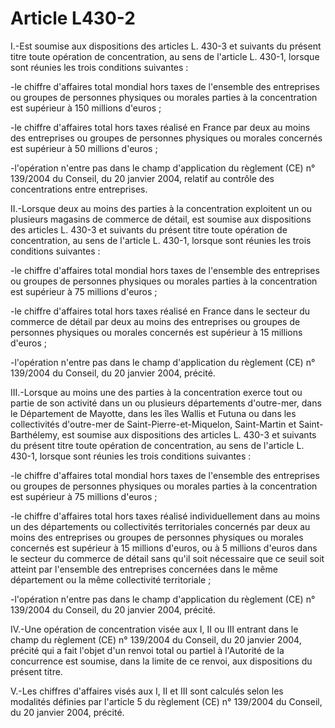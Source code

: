 # Article L430-2

I.-Est soumise aux dispositions des articles L. 430-3 et suivants du présent titre toute opération de concentration, au sens de l'article L. 430-1, lorsque sont réunies les trois conditions suivantes :

-le chiffre d'affaires total mondial hors taxes de l'ensemble des entreprises ou groupes de personnes physiques ou morales parties à la concentration est supérieur à 150 millions d'euros ;

-le chiffre d'affaires total hors taxes réalisé en France par deux au moins des entreprises ou groupes de personnes physiques ou morales concernés est supérieur à 50 millions d'euros ;

-l'opération n'entre pas dans le champ d'application du règlement (CE) n° 139/2004 du Conseil, du 20 janvier 2004, relatif au contrôle des concentrations entre entreprises.

II.-Lorsque deux au moins des parties à la concentration exploitent un ou plusieurs magasins de commerce de détail, est soumise aux dispositions des articles L. 430-3 et suivants du présent titre toute opération de concentration, au sens de l'article L. 430-1, lorsque sont réunies les trois conditions suivantes :

-le chiffre d'affaires total mondial hors taxes de l'ensemble des entreprises ou groupes de personnes physiques ou morales parties à la concentration est supérieur à 75 millions d'euros ;

-le chiffre d'affaires total hors taxes réalisé en France dans le secteur du commerce de détail par deux au moins des entreprises ou groupes de personnes physiques ou morales concernés est supérieur à 15 millions d'euros ;

-l'opération n'entre pas dans le champ d'application du règlement (CE) n° 139/2004 du Conseil, du 20 janvier 2004, précité.

III.-Lorsque au moins une des parties à la concentration exerce tout ou partie de son activité dans un ou plusieurs départements d'outre-mer, dans le Département de Mayotte, dans les îles Wallis et Futuna ou dans les collectivités d'outre-mer de Saint-Pierre-et-Miquelon, Saint-Martin et Saint-Barthélemy, est soumise aux dispositions des articles L. 430-3 et suivants du présent titre toute opération de concentration, au sens de l'article L. 430-1, lorsque sont réunies les trois conditions suivantes :

-le chiffre d'affaires total mondial hors taxes de l'ensemble des entreprises ou groupes de personnes physiques ou morales parties à la concentration est supérieur à 75 millions d'euros ;

-le chiffre d'affaires total hors taxes réalisé individuellement dans au moins un des départements ou collectivités territoriales concernés par deux au moins des entreprises ou groupes de personnes physiques ou morales concernés est supérieur à 15 millions d'euros, ou à 5 millions d'euros dans le secteur du commerce de détail sans qu'il soit nécessaire que ce seuil soit atteint par l'ensemble des entreprises concernées dans le même département ou la même collectivité territoriale ;

-l'opération n'entre pas dans le champ d'application du règlement (CE) n° 139/2004 du Conseil, du 20 janvier 2004, précité.

IV.-Une opération de concentration visée aux I, II ou III entrant dans le champ du règlement (CE) n° 139/2004 du Conseil, du 20 janvier 2004, précité qui a fait l'objet d'un renvoi total ou partiel à l'Autorité de la concurrence est soumise, dans la limite de ce renvoi, aux dispositions du présent titre.

V.-Les chiffres d'affaires visés aux I, II et III sont calculés selon les modalités définies par l'article 5 du règlement (CE) n° 139/2004 du Conseil, du 20 janvier 2004, précité.
